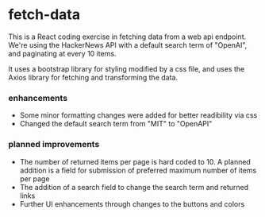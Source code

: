 # fetch-data

This is a React coding exercise in fetching data from a web api endpoint. We're using the HackerNews API with a default search term of "OpenAI", and paginating at every 10 items.

It uses a bootstrap library for styling modified by a css file, and uses the Axios library for fetching and transforming the data.

### enhancements

- Some minor formatting changes were added for better readibility via css
- Changed the default search term from "MIT" to "OpenAPI"

### planned improvements

- The number of returned items per page is hard coded to 10. A planned addition is a field for submission of preferred maximum number of items per page
- The addition of a search field to change the search term and returned links
- Further UI enhancements through changes to the buttons and colors
